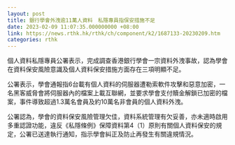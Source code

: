 ```yaml
---
layout: post
title: 銀行學會外洩逾11萬人資料　私隱專員指保安措施不足
date: 2023-02-09 11:07:35.000000000 +08:00
link: https://news.rthk.hk/rthk/ch/component/k2/1687133-20230209.htm
categories: rthk
---
```


個人資料私隱專員公署表示，完成調查香港銀行學會一宗資料外洩事故，認為學會在資料保安風險意識及個人資料保安措施方面存在三項明顯不足。

公署表示，學會通報指6台載有個人資料的伺服器遭勒索軟件攻擊和惡意加密，一名黑客威脅會將伺服器內的檔案上載互聯網，並要求學會支付贖金解鎖已加密的檔案，事件導致超過1.3萬名會員及約10萬名非會員的個人資料外洩。

公署認為，學會的資料保安風險管理欠佳，資料系統管理有欠妥善，亦未適時啟用多重認證功能，違反《私隱條例》保障資料第4（1）原則有關個人資料保安的規定，公署已送達執行通知，指示學會糾正及防止再發生有關違規情況。
